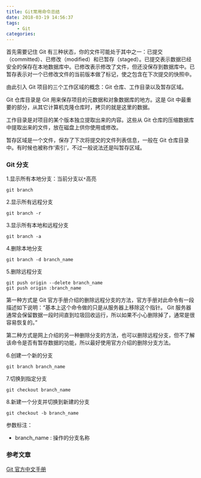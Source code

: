 ```yaml
---
title: Git常用命令总结
date: 2018-03-19 14:56:37
tags:
    - Git
categories:
---
```


首先需要记住 Git 有三种状态，你的文件可能处于其中之一：已提交（committed）、已修改（modified）和已暂存（staged）。已提交表示数据已经安全的保存在本地数据库中。已修改表示修改了文件，但还没保存到数据库中。已暂存表示对一个已修改文件的当前版本做了标记，使之包含在下次提交的快照中。

<!-- more -->

由此引入 Git 项目的三个工作区域的概念：Git 仓库、工作目录以及暂存区域。

Git 仓库目录是 Git 用来保存项目的元数据和对象数据库的地方。这是 Git 中最重要的部分，从其它计算机克隆仓库时，拷贝的就是这里的数据。

工作目录是对项目的某个版本独立提取出来的内容。这些从 Git 仓库的压缩数据库中提取出来的文件，放在磁盘上供你使用或修改。

暂存区域是一个文件，保存了下次将提交的文件列表信息，一般在 Git 仓库目录中。有时候也被称作‘索引’，不过一般说法还是叫暂存区域。

### Git 分支
1.显示所有本地分支：当前分支以<code>*</code>高亮
```
git branch
```

2.显示所有远程分支
```
git branch -r
```

3.显示所有本地和远程分支
```
git branch -a
```

4.删除本地分支
```
git branch -d branch_name
```

5.删除远程分支
```
git push origin --delete branch_name
git push origin :branch_name
```
第一种方式是 Git 官方手册介绍的删除远程分支的方法，官方手册对此命令有一段描述如下说明：“基本上这个命令做的只是从服务器上移除这个指针。 Git 服务器通常会保留数据一段时间直到垃圾回收运行，所以如果不小心删除掉了，通常是很容易恢复的。”

第二种方式是网上介绍的另一种删除分支的方法，也可以删除远程分支，但不了解该命令是否有暂存数据的功能，所以最好使用官方介绍的删除分支方法。

6.创建一个新的分支
```
git branch branch_name
```

7.切换到指定分支
```
git checkout branch_name
```

8.新建一个分支并切换到新建的分支
```
git checkout -b branch_name
```


参数标注：
- branch_name : 操作的分支名称


### 参考文章
[Git 官方中文手册](https://git-scm.com/book/zh/v2)
